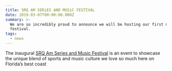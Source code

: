 ```yaml
---
title: SRQ AM SERiES AND MUSiC FESTIVAL
date: 2019-03-07T00:00:00.000Z
summary: >-
  We are so incredibly proud to announce we will be hosting our first music
  festival.
tags:
  - news
---
```

The inaugural [SRQ Am Series and Music Festival](https://coastline941.com/events/srqamseries/) is an event to showcase the unique blend of sports and music culture we love so much here on Florida’s best coast
